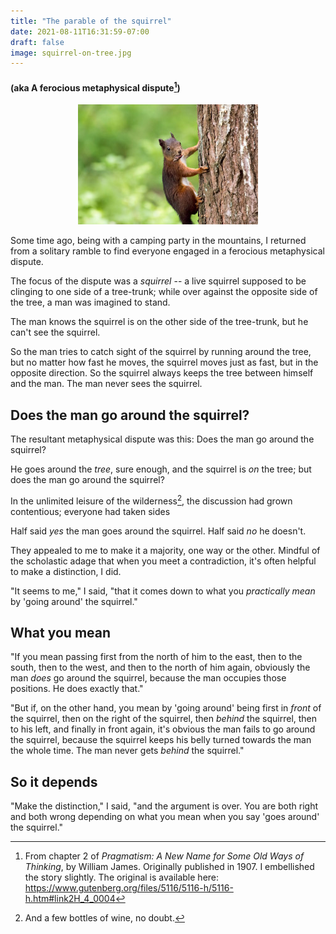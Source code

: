 ```yaml
---
title: "The parable of the squirrel"
date: 2021-08-11T16:31:59-07:00
draft: false
image: squirrel-on-tree.jpg
---
```



#### (aka A ferocious metaphysical dispute[^1])

<center>

![picture of covid](/images/squirrel-on-tree.jpg)

</center>

Some time ago, being with a camping party in the mountains, I
returned from a solitary ramble to find everyone engaged in a
ferocious metaphysical dispute.


The focus of the dispute was a _squirrel_ -- a live squirrel supposed
to be clinging to one side of a tree-trunk; while over against the
opposite side of the tree, a man was imagined to stand.

The man knows the squirrel is on the other side of the tree-trunk,
but he can't see the squirrel.

So the man tries to catch sight of the squirrel by running around the
tree, but no matter how fast he moves, the squirrel moves just as
fast, but in the opposite direction. So the squirrel always keeps the
tree between himself and the man. The man never sees the squirrel.

## Does the man go around the squirrel?

The resultant metaphysical dispute was this: Does the man go around
the squirrel?

He goes around the _tree_, sure enough, and the squirrel is _on_ the
tree; but does the man go around the squirrel?

In the unlimited leisure of the wilderness[^2], the discussion had
grown contentious; everyone had taken sides

Half said _yes_ the man goes around the squirrel. Half said _no_ he
doesn't.

They appealed to me to make it a majority, one way or the other.
Mindful of the scholastic adage that when you meet a contradiction,
it's often helpful to make a distinction, I did.

"It seems to me," I said, "that it comes down to what you _practically mean_
by 'going around' the squirrel."

## What you mean


"If you mean passing first from the north of him to the east, then to
the south, then to the west, and then to the north of him again,
obviously the man _does_ go around the squirrel, because the man
occupies those positions. He does exactly that."

"But if, on the other hand, you mean by 'going around' being first in
_front_ of the squirrel, then on the right of the squirrel, then
_behind_ the squirrel, then to his left, and finally in front again,
it's obvious the man fails to go around the squirrel, because the
squirrel keeps his belly turned towards the man the whole time. The
man never gets _behind_ the squirrel."

## So it depends

"Make the distinction," I said, "and the argument is over. You are
both right and both wrong depending on what you mean when you say
'goes around' the squirrel."



[^1]: From chapter 2 of
  _Pragmatism: A New Name for Some Old Ways of Thinking_, by William
  James. Originally published in 1907. I embellished the story
  slightly. The original is available here:
  https://www.gutenberg.org/files/5116/5116-h/5116-h.htm#link2H_4_0004

[^2]: And a few bottles of wine, no doubt.
